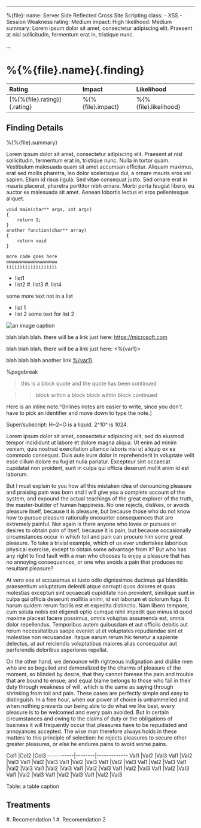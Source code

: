 
---
%{file}:
    name: Server Side Reflected Cross Site Scripting
    class: 
        - XSS
        - Session Weakness
    rating: Medium
    impact: High
    likelihood: Medium
    summary: Lorem ipsum dolor sit amet, consectetur adipiscing elit. Praesent at nisl sollicitudin, fermentum erat in, tristique nunc.

...

# %{%{file}.name}{.finding}
  Rating                        | Impact            | Likelihood
  :-----------------------------|:------------------|:------------
  [%{%{file}.rating}]{.rating}   | %{%{file}.impact}  | %{%{file}.likelihood}

## Finding Details

%{%{file}.summary}

Lorem ipsum dolor sit amet, consectetur adipiscing elit. Praesent at nisl sollicitudin, fermentum erat in, tristique nunc. Nulla in tortor quam. Vestibulum malesuada quam sit amet accumsan efficitur. Aliquam maximus, erat sed mollis pharetra, leo dolor scelerisque dui, a ornare mauris eros vel sapien. Etiam id risus ligula. Sed vitae consequat justo. Sed ornare erat in mauris placerat, pharetra porttitor nibh ornare. Morbi porta feugiat libero, eu auctor ex malesuada sit amet. Aenean lobortis lectus et eros pellentesque aliquet.

~~~~ {#mycode .c .numberLines startFrom="100"}
void main(char** args, int argc)
{
    return 1;
}
another function(char** array)
{
    return void
}

more code goes here
wwwwwwwwwwwwwwwwwww
iiiiiiiiiiiiiiiiiii
~~~~

- list1
- list2
    #. list3
    #. list4

some more text not in a list

- list 1
- list 2
    some text for list 2

![an image caption](screenshot.jpg)

blah blah blah. there will be a link just here: <https://microsoft.com>

blah blah blah. there will be a link just here: <%{var1}>

blah blah blah another link [%{var1}](%{var1}).

%pagebreak

> this is a block quote
and the quote has been continued

> > block within a block
block wihtin block continued

Here is an inline note.^[Inlines notes are easier to write, since
you don't have to pick an identifier and move down to type the
note.]

Super/subscript: H~2~O is a liquid.  2^10^ is 1024.

Lorem ipsum dolor sit amet, consectetur adipiscing elit, sed do eiusmod tempor incididunt ut labore et dolore magna aliqua. Ut enim ad minim veniam, quis nostrud exercitation ullamco laboris nisi ut aliquip ex ea commodo consequat. Duis aute irure dolor in reprehenderit in voluptate velit esse cillum dolore eu fugiat nulla pariatur. Excepteur sint occaecat cupidatat non proident, sunt in culpa qui officia deserunt mollit anim id est laborum.

But I must explain to you how all this mistaken idea of denouncing pleasure and praising pain was born and I will give you a complete account of the system, and expound the actual teachings of the great explorer of the truth, the master-builder of human happiness. No one rejects, dislikes, or avoids pleasure itself, because it is pleasure, but because those who do not know how to pursue pleasure rationally encounter consequences that are extremely painful. Nor again is there anyone who loves or pursues or desires to obtain pain of itself, because it is pain, but because occasionally circumstances occur in which toil and pain can procure him some great pleasure. To take a trivial example, which of us ever undertakes laborious physical exercise, except to obtain some advantage from it? But who has any right to find fault with a man who chooses to enjoy a pleasure that has no annoying consequences, or one who avoids a pain that produces no resultant pleasure?

At vero eos et accusamus et iusto odio dignissimos ducimus qui blanditiis praesentium voluptatum deleniti atque corrupti quos dolores et quas molestias excepturi sint occaecati cupiditate non provident, similique sunt in culpa qui officia deserunt mollitia animi, id est laborum et dolorum fuga. Et harum quidem rerum facilis est et expedita distinctio. Nam libero tempore, cum soluta nobis est eligendi optio cumque nihil impedit quo minus id quod maxime placeat facere possimus, omnis voluptas assumenda est, omnis dolor repellendus. Temporibus autem quibusdam et aut officiis debitis aut rerum necessitatibus saepe eveniet ut et voluptates repudiandae sint et molestiae non recusandae. Itaque earum rerum hic tenetur a sapiente delectus, ut aut reiciendis voluptatibus maiores alias consequatur aut perferendis doloribus asperiores repellat.

On the other hand, we denounce with righteous indignation and dislike men who are so beguiled and demoralized by the charms of pleasure of the moment, so blinded by desire, that they cannot foresee the pain and trouble that are bound to ensue; and equal blame belongs to those who fail in their duty through weakness of will, which is the same as saying through shrinking from toil and pain. These cases are perfectly simple and easy to distinguish. In a free hour, when our power of choice is untrammelled and when nothing prevents our being able to do what we like best, every pleasure is to be welcomed and every pain avoided. But in certain circumstances and owing to the claims of duty or the obligations of business it will frequently occur that pleasures have to be repudiated and annoyances accepted. The wise man therefore always holds in these matters to this principle of selection: he rejects pleasures to secure other greater pleasures, or else he endures pains to avoid worse pains.

<div class="clrtbl">
  Col1     |Col2    |Col3
-----------|--------|-------------
  Val1     |Val2    |Val3
  Val1     |Val2    |Val3
  Val1     |Val2    |Val3
  Val1     |Val2    |Val3
  Val1     |Val2    |Val3
  Val1     |Val2    |Val3
  Val1     |Val2    |Val3
  Val1     |Val2    |Val3
  Val1     |Val2    |Val3
  Val1     |Val2    |Val3
  Val1     |Val2    |Val3
  Val1     |Val2    |Val3
  Val1     |Val2    |Val3
  Val1     |Val2    |Val3

Table: a table caption 
</div>

## Treatments
<div class="treatment">
#. Recomendation 1
#. Recomendation 2 
</div>
